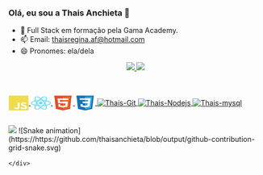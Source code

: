 ### Olá, eu sou a Thais Anchieta 👋



- 🔭 Full Stack em formação pela Gama Academy.
- 📫 Email: thaisregina.af@hotmail.com
- 😄 Pronomes: ela/dela

<div align="center">
  <a href="https://github.com/thaisanchieta">
  <img height="180em" src="https://github-readme-stats.vercel.app/api?username=thaisanchieta&show_icons=true&theme=dracula&include_all_commits=true&count_private=true"/>
  <img height="180em" src="https://github-readme-stats.vercel.app/api/top-langs/?username=thaisanchieta&layout=compact&langs_count=7&theme=dracula"/>
</div>
  
   ##

  <div style="display: inline_block"><br>
  <img align="center" alt="Rafa-Js" height="30" width="40" src="https://raw.githubusercontent.com/devicons/devicon/master/icons/javascript/javascript-plain.svg">
  <img align="center" alt="Rafa-React" height="30" width="40" src="https://raw.githubusercontent.com/devicons/devicon/master/icons/react/react-original.svg">
  <img align="center" alt="Rafa-HTML" height="30" width="40" src="https://raw.githubusercontent.com/devicons/devicon/master/icons/html5/html5-original.svg">
  <img align="center" alt="Rafa-CSS" height="30" width="40" src="https://raw.githubusercontent.com/devicons/devicon/master/icons/css3/css3-original.svg">
  <img align="center" alt= "Thais-Git" height="30" width="40"src="https://cdn.jsdelivr.net/gh/devicons/devicon/icons/git/git-original-wordmark.svg">
   <img align="center" alt= "Thais-Nodejs" height="30" width="40" src="https://cdn.jsdelivr.net/gh/devicons/devicon/icons/nodejs/nodejs-original-wordmark.svg" />
  <img align="center" alt= "Thais-mysql" height="30" width="40" src="https://cdn.jsdelivr.net/gh/devicons/devicon/icons/mysql/mysql-original-wordmark.svg" />
 
  </div>
  
   ##
  
  <div>
      <a href="https://www.linkedin.com/in/thaisanchieta" target="_blank"><img src="https://img.shields.io/badge/-LinkedIn-%230077B5?style=for-the-badge&logo=linkedin&logoColor=white" target="_blank"></a> 
![Snake animation](https://https://github.com/thaisanchieta/blob/output/github-contribution-grid-snake.svg)
    
    </div>

